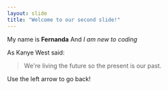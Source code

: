 ```yaml
---
layout: slide
title: "Welcome to our second slide!"
---
```

My name is **Fernanda**
And *I am new to coding*

As Kanye West said:

> We're living the future so
> the present is our past.

Use the left arrow to go back!
